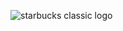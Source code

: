 ![starbucks classic logo](https://wordsaboutthings.files.wordpress.com/2008/05/starbucks-new-logo.jpg)
